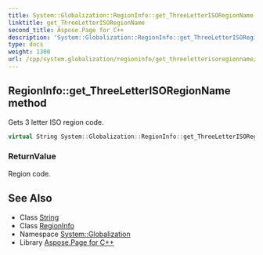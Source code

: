 ```yaml
---
title: System::Globalization::RegionInfo::get_ThreeLetterISORegionName method
linktitle: get_ThreeLetterISORegionName
second_title: Aspose.Page for C++
description: 'System::Globalization::RegionInfo::get_ThreeLetterISORegionName method. Gets 3 letter ISO region code in C++.'
type: docs
weight: 1300
url: /cpp/system.globalization/regioninfo/get_threeletterisoregionname/
---
```

## RegionInfo::get_ThreeLetterISORegionName method


Gets 3 letter ISO region code.

```cpp
virtual String System::Globalization::RegionInfo::get_ThreeLetterISORegionName() const
```


### ReturnValue

Region code.

## See Also

* Class [String](../../../system/string/)
* Class [RegionInfo](../)
* Namespace [System::Globalization](../../)
* Library [Aspose.Page for C++](../../../)
